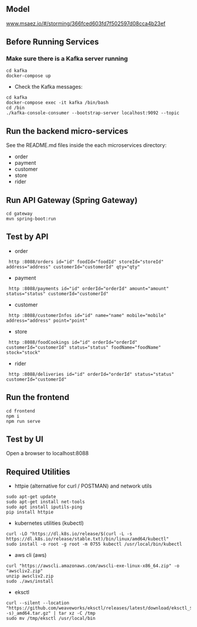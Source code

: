 # 

## Model
www.msaez.io/#/storming/366fced603fd7f502597d08cca4b23ef

## Before Running Services
### Make sure there is a Kafka server running
```
cd kafka
docker-compose up
```
- Check the Kafka messages:
```
cd kafka
docker-compose exec -it kafka /bin/bash
cd /bin
./kafka-console-consumer --bootstrap-server localhost:9092 --topic
```

## Run the backend micro-services
See the README.md files inside the each microservices directory:

- order
- payment
- customer
- store
- rider


## Run API Gateway (Spring Gateway)
```
cd gateway
mvn spring-boot:run
```

## Test by API
- order
```
 http :8088/orders id="id" foodId="foodId" storeId="storeId" address="address" customerId="customerId" qty="qty" 
```
- payment
```
 http :8088/payments id="id" orderId="orderId" amount="amount" status="status" customerId="customerId" 
```
- customer
```
 http :8088/customerInfos id="id" name="name" mobile="mobile" address="address" point="point" 
```
- store
```
 http :8088/foodCookings id="id" orderId="orderId" customerId="customerId" status="status" foodName="foodName" stock="stock" 
```
- rider
```
 http :8088/deliveries id="id" orderId="orderId" status="status" customerId="customerId" 
```


## Run the frontend
```
cd frontend
npm i
npm run serve
```

## Test by UI
Open a browser to localhost:8088

## Required Utilities

- httpie (alternative for curl / POSTMAN) and network utils
```
sudo apt-get update
sudo apt-get install net-tools
sudo apt install iputils-ping
pip install httpie
```

- kubernetes utilities (kubectl)
```
curl -LO "https://dl.k8s.io/release/$(curl -L -s https://dl.k8s.io/release/stable.txt)/bin/linux/amd64/kubectl"
sudo install -o root -g root -m 0755 kubectl /usr/local/bin/kubectl
```

- aws cli (aws)
```
curl "https://awscli.amazonaws.com/awscli-exe-linux-x86_64.zip" -o "awscliv2.zip"
unzip awscliv2.zip
sudo ./aws/install
```

- eksctl 
```
curl --silent --location "https://github.com/weaveworks/eksctl/releases/latest/download/eksctl_$(uname -s)_amd64.tar.gz" | tar xz -C /tmp
sudo mv /tmp/eksctl /usr/local/bin
```

